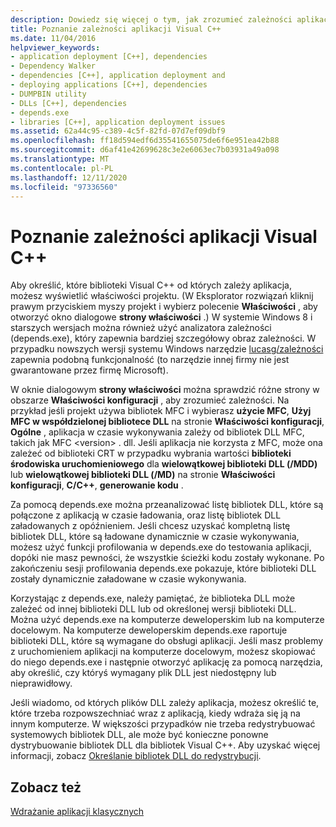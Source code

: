 ```yaml
---
description: Dowiedz się więcej o tym, jak zrozumieć zależności aplikacji Visual C++
title: Poznanie zależności aplikacji Visual C++
ms.date: 11/04/2016
helpviewer_keywords:
- application deployment [C++], dependencies
- Dependency Walker
- dependencies [C++], application deployment and
- deploying applications [C++], dependencies
- DUMPBIN utility
- DLLs [C++], dependencies
- depends.exe
- libraries [C++], application deployment issues
ms.assetid: 62a44c95-c389-4c5f-82fd-07d7ef09dbf9
ms.openlocfilehash: ff18d594edf6d35541655075de6f6e951ea42b88
ms.sourcegitcommit: d6af41e42699628c3e2e6063ec7b03931a49a098
ms.translationtype: MT
ms.contentlocale: pl-PL
ms.lasthandoff: 12/11/2020
ms.locfileid: "97336560"
---
```

# <a name="understanding-the-dependencies-of-a-visual-c-application"></a>Poznanie zależności aplikacji Visual C++

Aby określić, które biblioteki Visual C++ od których zależy aplikacja, możesz wyświetlić właściwości projektu. (W Eksplorator rozwiązań kliknij prawym przyciskiem myszy projekt i wybierz polecenie **Właściwości** , aby otworzyć okno dialogowe **strony właściwości** .) W systemie Windows 8 i starszych wersjach można również użyć analizatora zależności (depends.exe), który zapewnia bardziej szczegółowy obraz zależności. W przypadku nowszych wersji systemu Windows narzędzie [lucasg/zależności](https://github.com/lucasg/Dependencies) zapewnia podobną funkcjonalność (to narzędzie innej firmy nie jest gwarantowane przez firmę Microsoft).

W oknie dialogowym **strony właściwości** można sprawdzić różne strony w obszarze **Właściwości konfiguracji** , aby zrozumieć zależności. Na przykład jeśli projekt używa bibliotek MFC i wybierasz **użycie MFC**, **Użyj MFC w współdzielonej bibliotece DLL** na stronie **Właściwości konfiguracji**, **Ogólne** , aplikacja w czasie wykonywania zależy od bibliotek DLL MFC, takich jak MFC \<version> . dll. Jeśli aplikacja nie korzysta z MFC, może ona zależeć od biblioteki CRT w przypadku wybrania wartości **biblioteki środowiska uruchomieniowego** dla **wielowątkowej biblioteki DLL (/MDD)** lub **wielowątkowej biblioteki DLL (/MD)** na stronie **Właściwości konfiguracji**, **C/C++**, **generowanie kodu** .

Za pomocą depends.exe można przeanalizować listę bibliotek DLL, które są połączone z aplikacją w czasie ładowania, oraz listę bibliotek DLL załadowanych z opóźnieniem. Jeśli chcesz uzyskać kompletną listę bibliotek DLL, które są ładowane dynamicznie w czasie wykonywania, możesz użyć funkcji profilowania w depends.exe do testowania aplikacji, dopóki nie masz pewności, że wszystkie ścieżki kodu zostały wykonane. Po zakończeniu sesji profilowania depends.exe pokazuje, które biblioteki DLL zostały dynamicznie załadowane w czasie wykonywania.

Korzystając z depends.exe, należy pamiętać, że biblioteka DLL może zależeć od innej biblioteki DLL lub od określonej wersji biblioteki DLL. Można użyć depends.exe na komputerze deweloperskim lub na komputerze docelowym. Na komputerze deweloperskim depends.exe raportuje biblioteki DLL, które są wymagane do obsługi aplikacji. Jeśli masz problemy z uruchomieniem aplikacji na komputerze docelowym, możesz skopiować do niego depends.exe i następnie otworzyć aplikację za pomocą narzędzia, aby określić, czy któryś wymagany plik DLL jest niedostępny lub nieprawidłowy.

Jeśli wiadomo, od których plików DLL zależy aplikacja, możesz określić te, które trzeba rozpowszechniać wraz z aplikacją, kiedy wdraża się ją na innym komputerze. W większości przypadków nie trzeba redystrybuować systemowych bibliotek DLL, ale może być konieczne ponowne dystrybuowanie bibliotek DLL dla bibliotek Visual C++. Aby uzyskać więcej informacji, zobacz [Określanie bibliotek DLL do redystrybucji](determining-which-dlls-to-redistribute.md).

## <a name="see-also"></a>Zobacz też

[Wdrażanie aplikacji klasycznych](deploying-native-desktop-applications-visual-cpp.md)
